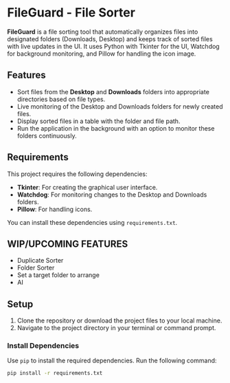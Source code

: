 
# FileGuard - File Sorter

**FileGuard** is a file sorting tool that automatically organizes files into designated folders (Downloads, Desktop) and keeps track of sorted files with live updates in the UI. It uses Python with Tkinter for the UI, Watchdog for background monitoring, and Pillow for handling the icon image.

## Features
- Sort files from the **Desktop** and **Downloads** folders into appropriate directories based on file types.
- Live monitoring of the Desktop and Downloads folders for newly created files.
- Display sorted files in a table with the folder and file path.
- Run the application in the background with an option to monitor these folders continuously.


## Requirements

This project requires the following dependencies:

- **Tkinter**: For creating the graphical user interface.
- **Watchdog**: For monitoring changes to the Desktop and Downloads folders.
- **Pillow**: For handling icons.

You can install these dependencies using `requirements.txt`.
## WIP/UPCOMING FEATURES
- Duplicate Sorter
- Folder Sorter
- Set a target folder to arrange
- AI
## Setup

1. Clone the repository or download the project files to your local machine.
2. Navigate to the project directory in your terminal or command prompt.

### Install Dependencies

Use `pip` to install the required dependencies. Run the following command:

```bash
pip install -r requirements.txt
